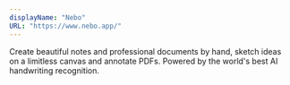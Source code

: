 ```yaml
---
displayName: "Nebo"
URL: "https://www.nebo.app/"
---
```


Create beautiful notes and professional documents by hand, sketch ideas on a limitless canvas and annotate PDFs. Powered by the world's best AI handwriting recognition.